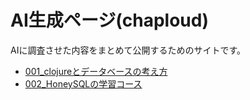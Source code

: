 # AI生成ページ(chaploud)

AIに調査させた内容をまとめて公開するためのサイトです。

- [001_clojureとデータベースの考え方](clojure/001-database/README.md)
- [002_HoneySQLの学習コース](clojure/002-honeysql/README.md)